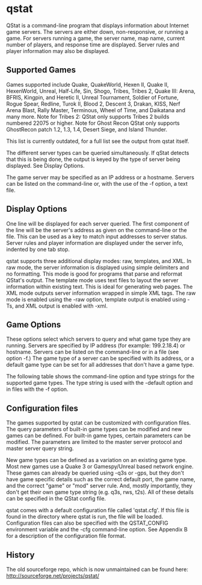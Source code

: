 # qstat
QStat is a command-line program that displays information about Internet game servers. The servers are either down, non-responsive, or running a game. For servers running a game, the server name, map name, current number of players, and response time are displayed. Server rules and player information may also be displayed.

## Supported Games
Games supported include Quake, QuakeWorld, Hexen II, Quake II, HexenWorld, Unreal, Half-Life, Sin, Shogo, Tribes, Tribes 2, Quake III: Arena, BFRIS, Kingpin, and Heretic II, Unreal Tournament, Soldier of Fortune, Rogue Spear, Redline, Turok II, Blood 2, Descent 3, Drakan, KISS, Nerf Arena Blast, Rally Master, Terminous, Wheel of Time, and Daikatana and many more. Note for Tribes 2: QStat only supports Tribes 2 builds numbered 22075 or higher. Note for Ghost Recon QStat only supports GhostRecon patch 1.2, 1.3, 1.4, Desert Siege, and Island Thunder.

This list is currently outdated, for a full list see the output from qstat itself.

The different server types can be queried simultaneously. If qStat detects that this is being done, the output is keyed by the type of server being displayed. See Display Options.

The game server may be specified as an IP address or a hostname. Servers can be listed on the command-line or, with the use of the -f option, a text file.

## Display Options
One line will be displayed for each server queried. The first component of the line will be the server's address as given on the command-line or the file. This can be used as a key to match input addresses to server status. Server rules and player information are displayed under the server info, indented by one tab stop.

qstat supports three additional display modes: raw, templates, and XML. In raw mode, the server information is displayed using simple delimiters and no formatting. This mode is good for programs that parse and reformat QStat's output. The template mode uses text files to layout the server information within existing text. This is ideal for generating web pages. The XML mode outputs server information wrapped in simple XML tags. The raw mode is enabled using the -raw option, template output is enabled using -Ts, and XML output is enabled with -xml.

## Game Options
These options select which servers to query and what game type they are running. Servers are specified by IP address (for example: 199.2.18.4) or hostname. Servers can be listed on the command-line or in a file (see option -f.) The game type of a server can be specified with its address, or a default game type can be set for all addresses that don't have a game type.

The following table shows the command-line option and type strings for the supported game types. The type string is used with the -default option and in files with the -f option.

## Configuration files
The games supported by qstat can be customized with configuration files. The query parameters of built-in game types can be modified and new games can be defined.
For built-in game types, certain parameters can be modified. The parameters are limited to the master server protocol and master server query string.

New game types can be defined as a variation on an existing game type. Most new games use a Quake 3 or Gamespy/Unreal based network engine. These games can already be queried using -q3s or -gps, but they don't have game specific details such as the correct default port, the game name, and the correct "game" or "mod" server rule. And, mostly importantly, they don't get their own game type string (e.g. q3s, rws, t2s). All of these details can be specified in the QStat config file.

qstat comes with a default configuration file called 'qstat.cfg'. If this file is found in the directory where qstat is run, the file will be loaded. Configuration files can also be specified with the QSTAT_CONFIG environment variable and the -cfg command-line option. See Appendix B for a description of the configuration file format.

## History
The old sourceforge repo, which is now unmaintained can be found here:
http://sourceforge.net/projects/qstat/
